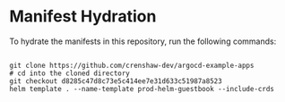 
# Manifest Hydration

To hydrate the manifests in this repository, run the following commands:

```shell

git clone https://github.com/crenshaw-dev/argocd-example-apps
# cd into the cloned directory
git checkout d8285c47d8c73e5c414ee7e31d633c51987a8523
helm template . --name-template prod-helm-guestbook --include-crds
```